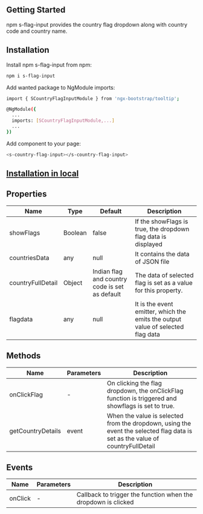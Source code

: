 
## Getting Started
npm s-flag-input provides the country flag dropdown along with country code and country name.

## Installation
Install npm s-flag-input from npm:

```bash
npm i s-flag-input
```

Add wanted package to NgModule imports:

```bash
import { SCountryFlagInputModule } from 'ngx-bootstrap/tooltip';
```

```bash
@NgModule({
  ...
  imports: [SCountryFlagInputModule,...]
  ...
})
```

Add component to your page:

```bash
<s-country-flag-input></s-country-flag-input> 
```

## [Installation in local](https://github.com/anushri-sfw/country-flag-input/wiki/Package-Installation---Local)

## Properties

| Name          | Type          | Default | Description  |
| ------------- | ------------- | ------------- | ------------- |
| showFlags     | Boolean       | false | If the showFlags is true, the dropdown flag data is displayed |
| countriesData | any           | null | It contains the data of JSON file  |
| countryFullDetail  | Object  | Indian flag and country code is set as default  | The data of selected flag is set as a value for this property.  |
| flagdata  | any  | null  | It is the event emitter, which the emits the output value of selected flag data |

## Methods

| Name          | Parameters | Description  |
| ------------- | -----------| ------------ |
| onClickFlag   |     -      | On clicking the flag dropdown, the onClickFlag function is triggered and showflags is set to true. |
| getCountryDetails |   event         | When the value is selected from the dropdown, using the event the selected flag data is set as the value of countryFullDetail|

## Events

| Name          | Parameters | Description  |
| ------------- | -----------| ------------ |
| onClick  |     -      | Callback to trigger the function when the dropdown is clicked |